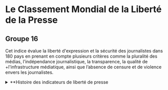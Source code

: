 # Le Classement Mondial de la Liberté de la Presse
## Groupe 16

Cet indice évalue la liberté d'expression et la sécurité des journalistes dans 180 pays en prenant en compte plusieurs critères comme la pluralité des médias, l’indépendance journalistique, la transparence, la qualité de +l'infrastructure médiatique, ainsi que l’absence de censure et de violence envers les journalistes.

<details>

<summary> **Histoire des indicateurs de liberté de presse</summary>

### Histoire des indicateurs de liberté de presse
(Voila l'histoire des indicateurs de liberté de presse)

</details>
